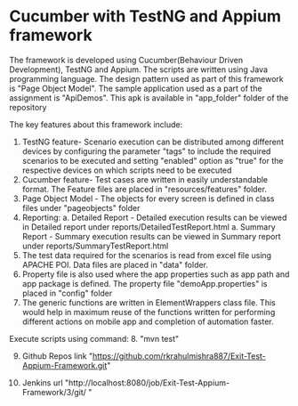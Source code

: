 # Cucumber with TestNG and Appium framework

The framework is developed using Cucumber(Behaviour Driven Development), TestNG and Appium. The scripts are written using Java programming language. The design pattern used as part of this framework is "Page Object Model". 
The sample application used as a part of the assignment is "ApiDemos". This apk is available in "app_folder" folder of the repository

The key features about this framework include:
1. TestNG feature- Scenario execution can be distributed among different devices by configuring the parameter "tags" to include the required scenarios to be executed and setting "enabled" option as "true" for the respective devices on which scripts need to be executed
2. Cucumber feature- Test cases are written in easily understandable format. The Feature files are placed in "resources/features" folder.
3. Page Object Model - The objects for every screen is defined in class files under "pageobjects" folder
4. Reporting:
a. Detailed Report - Detailed execution results can be viewed in Detailed report under reports/DetailedTestReport.html
a. Summary Report - Summary execution results can be viewed in Summary report under reports/SummaryTestReport.html
5. The test data required for the scenarios is read from excel file using APACHE POI. Data files are placed in "data" folder.
6. Property file is also used where the app properties such as app path and app package is defined. The property file "demoApp.properties" is placed in "config" folder
7. The generic functions are written in ElementWrappers class file. This would help in maximum reuse of the functions written for performing different actions on mobile app and completion of automation faster.   

Execute scripts using command: 
8. "mvn test"

9. Github Repos link "https://github.com/rkrahulmishra887/Exit-Test-Appium-Framework.git"

10. Jenkins url "http://localhost:8080/job/Exit-Test-Appium-Framework/3/git/ "


